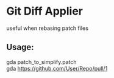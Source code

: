 # Git Diff Applier
useful when rebasing patch files

## Usage:
gda patch_to_simplify.patch\
gda https://github.com/User/Repo/pull/1
